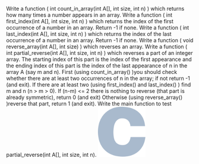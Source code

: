Write a function ( int count_in_array(int A[], int size, int n) ) which returns how many 
times a number appears in an array.
Write a function ( int first_index(int A[], int size, int n) ) which returns the index of the 
first occurrence of a number in an array. Return -1 if none.
Write a function ( int last_index(int A[], int size, int n) ) which returns the index of the 
last occurrence of a number in an array. Return -1 if none.
Write a function ( void reverse_array(int A[], int size) ) which reverses an array.
Write a function ( int partial_reverse(int A[], int size, int n) ) which reverses a part of 
an integer array. The starting index of this part is the index of the first appearance and the ending index 
of this part is the index of the last appearance of n in the array A (say m and n).
First (using count_in_array() )you should check whether there are at least two occurrences 
of n in the array; if not return -1 (and exit).
If there are at least two (using first_index() and last_index() ) find m and n (n > m > 0).
If (n-m) <= 2 there is nothing to reverse (that part is already symmetric), return 0 (and exit)
Otherwise (using reverse_array() )reverse that part, return 1 (and exit).
Write the main function to test partial_reverse(int A[], int size, int n).
<img src="1.png" width="128"/>

